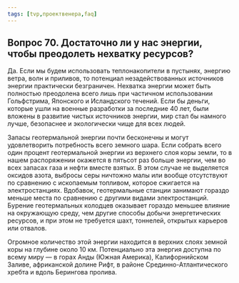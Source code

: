 ```yaml
---
tags: [tvp,проектвенера,faq]
---
```

## Вопрос 70. Достаточно ли у нас энергии, чтобы преодолеть нехватку ресурсов?

Да. Если мы будем использовать теплонакопители в пустынях, энергию ветра, волн и приливов, то потенциал незадействованных источников энергии практически безграничен. Нехватка энергии может быть полностью преодолена всего лишь при частичном использовании Гольфстрима, Японского и Исландского течений. Если бы деньги, которые ушли на военные разработки за последние 40 лет, были вложены в развитие чистых источников энергии, мир стал бы намного лучше, безопаснее и экологически чище для всех людей.

Запасы геотермальной энергии почти бесконечны и могут удовлетворить потребность всего земного шара. Если собрать всего один процент геотермальной энергии из верхнего слоя коры земли, то в нашем распоряжении окажется в пятьсот раз больше энергии, чем во всех запасах газа и нефти вместе взятых. В этом случае не выделяется оксидов азота, выбросы серы ничтожно малы или вообще отсутствуют по сравнению с ископаемым топливом, которое сжигается на электростанциях. Вдобавок, геотермальные станции занимают гораздо меньше места по сравнению с другими видами электростанций. Бурение геотермальных колодцев оказывает гораздо меньшее влияние на окружающую среду, чем другие способы добычи энергетических ресурсов, и при этом не требуется шахт, тоннелей, открытых карьеров или отвалов.

Огромное количество этой энергии находится в верхних слоях земной коры на глубине около 10 км. Потенциально эта энергия доступна по всему миру — в горах Анды (Южная Америка), Калифорнийском Заливе, африканской долине Рифт, в районе Срединно-Атлантического хребта и вдоль Берингова пролива.